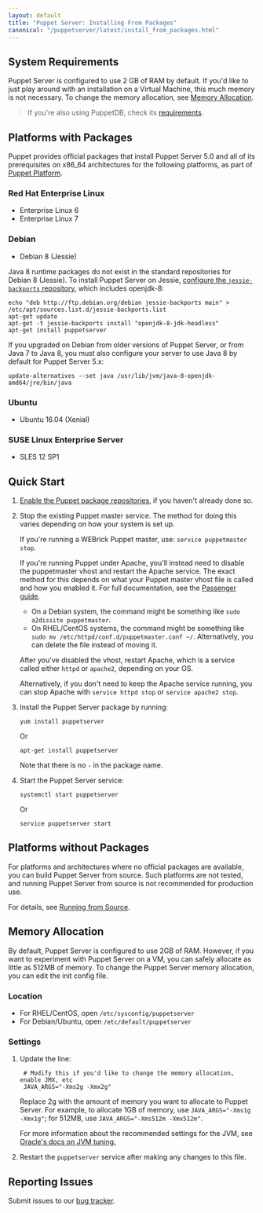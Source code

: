 ```yaml
---
layout: default
title: "Puppet Server: Installing From Packages"
canonical: "/puppetserver/latest/install_from_packages.html"
---
```


[repodocs]: https://docs.puppet.com/puppet/5.0/reference/puppet_platform.html
[passengerguide]: https://docs.puppet.com/guides/passenger.html

## System Requirements

Puppet Server is configured to use 2 GB of RAM by default. If you'd like to just play around with an installation on a Virtual Machine, this much memory is not necessary. To change the memory allocation, see [Memory Allocation](#memory-allocation).

> If you're also using PuppetDB, check its [requirements](https://docs.puppet.com/puppetdb/5.0/#system-requirements).

## Platforms with Packages

Puppet provides official packages that install Puppet Server 5.0 and all of its prerequisites on x86_64 architectures for the following platforms, as part of [Puppet Platform][repodocs].

### Red Hat Enterprise Linux

-   Enterprise Linux 6
-   Enterprise Linux 7

### Debian

-   Debian 8 (Jessie)

Java 8 runtime packages do not exist in the standard repositories for Debian 8 (Jessie).  To install Puppet Server on Jessie, [configure the `jessie-backports` repository](https://backports.debian.org/Instructions/), which includes openjdk-8:

```
echo "deb http://ftp.debian.org/debian jessie-backports main" > /etc/apt/sources.list.d/jessie-backports.list
apt-get update
apt-get -t jessie-backports install "openjdk-8-jdk-headless"
apt-get install puppetserver
```

If you upgraded on Debian from older versions of Puppet Server, or from Java 7 to Java 8, you must also configure your server to use Java 8 by default for Puppet Server 5.x:

```
update-alternatives --set java /usr/lib/jvm/java-8-openjdk-amd64/jre/bin/java
```

### Ubuntu

-   Ubuntu 16.04 (Xenial)

### SUSE Linux Enterprise Server

-   SLES 12 SP1

## Quick Start

1.  [Enable the Puppet package repositories][repodocs], if you haven't already done so.
2.  Stop the existing Puppet master service. The method for doing this varies depending on how your system is set up.

    If you're running a WEBrick Puppet master, use: `service puppetmaster stop`.

    If you're running Puppet under Apache, you'll instead need to disable the puppetmaster vhost and restart the Apache service. The exact method for this depends on what your Puppet master vhost file is called and how you enabled it. For full documentation, see the [Passenger guide][passengerguide].

    -   On a Debian system, the command might be something like `sudo a2dissite puppetmaster`.
    -   On RHEL/CentOS systems, the command might be something like `sudo mv /etc/httpd/conf.d/puppetmaster.conf ~/`. Alternatively, you can delete the file instead of moving it.

    After you've disabled the vhost, restart Apache, which is a service called either `httpd` or `apache2`, depending on your OS.

    Alternatively, if you don't need to keep the Apache service running, you can stop Apache with `service httpd stop` or `service apache2 stop`.

3.  Install the Puppet Server package by running:

        yum install puppetserver

    Or

        apt-get install puppetserver

    Note that there is no `-` in the package name.

4.  Start the Puppet Server service:

        systemctl start puppetserver

    Or

        service puppetserver start

## Platforms without Packages

For platforms and architectures where no official packages are available, you can build Puppet Server from source. Such platforms are not tested, and running Puppet Server from source is not recommended for production use.

For details, see [Running from Source](./dev_running_from_source.markdown).

## Memory Allocation

By default, Puppet Server is configured to use 2GB of RAM. However, if you want to experiment with Puppet Server on a VM, you can safely allocate as little as 512MB of memory. To change the Puppet Server memory allocation, you can edit the init config file.

### Location

* For RHEL/CentOS, open `/etc/sysconfig/puppetserver`
* For Debian/Ubuntu, open `/etc/default/puppetserver`

### Settings

1. Update the line:

        # Modify this if you'd like to change the memory allocation, enable JMX, etc
        JAVA_ARGS="-Xms2g -Xmx2g"

    Replace 2g with the amount of memory you want to allocate to Puppet Server. For example, to allocate 1GB of memory, use `JAVA_ARGS="-Xms1g -Xmx1g"`; for 512MB, use `JAVA_ARGS="-Xms512m -Xmx512m"`.

    For more information about the recommended settings for the JVM, see [Oracle's docs on JVM tuning.](http://docs.oracle.com/cd/E15523_01/web.1111/e13814/jvm_tuning.htm)

2. Restart the `puppetserver` service after making any changes to this file.

## Reporting Issues

Submit issues to our [bug tracker](https://tickets.puppet.com/browse/SERVER).

